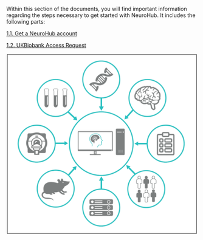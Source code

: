 Within this section of the documents, you will find important information regarding the steps necessary to get started with NeuroHub. 
It includes the following parts:

[1.1. Get a NeuroHub account](1.1.Get-a-NeuroHub-account)

[1.2. UKBiobank Access Request](1.2.UKBiobank-Access-Request)

![](img/neurohub_cr_ov.png)


